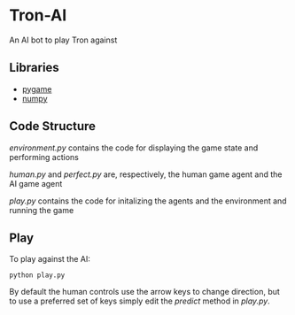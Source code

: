 # Tron-AI
An AI bot to play Tron against

## Libraries

- [pygame](https://www.pygame.org/)
- [numpy](https://numpy.org/)

## Code Structure
*environment.py* contains the code for displaying the game state and performing actions

*human.py* and *perfect.py* are, respectively, the human game agent and the AI game agent

*play.py* contains the code for initalizing the agents and the environment and running the game

## Play

To play against the AI:

`python play.py`

By default the human controls use the arrow keys to change direction, but to use a preferred set of keys simply edit the *predict* method in *play.py*.